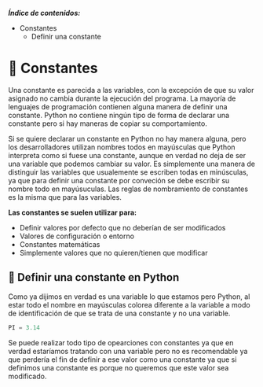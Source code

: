 ***Índice de contenidos:***
* Constantes
  * Definir una constante

# 🧮 **Constantes**

Una constante es parecida a las variables, con la excepción de que su valor asignado no cambia durante la ejecución del programa. La mayoría de lenguajes de programación contienen alguna manera de definir una constante. Python no contiene ningún tipo de forma de declarar una constante pero si hay maneras de copiar su comportamiento.

Si se quiere declarar un constante en Python no hay manera alguna, pero los desarrolladores utilizan nombres todos en mayúsculas que Python interpreta como si fuese una constante, aunque en verdad no deja de ser una variable que podemos cambiar su valor. Es simplemente una manera de distinguir las variables que usualemente se escriben todas en minúsculas, ya que para definir una constante por conveción se debe escribir su nombre todo en mayúsuculas. Las reglas de nombramiento de constantes es la misma que para las variables.

**Las constantes se suelen utilizar para:**
* Definir valores por defecto que no deberían de ser modificados
* Valores de configuración o entorno
* Constantes matemáticas
* Simplemente valores que no quieren/tienen que modificar

## 💫 Definir una constante en Python

Como ya dijimos en verdad es una variable lo que estamos pero Python, al estar todo el nombre en mayúsculas colorea diferente a la variable a modo de identificación de que se trata de una constante y no una variable. 

```python
PI = 3.14
```
Se puede realizar todo tipo de opearciones con constantes ya que en verdad estaríamos tratando con una variable pero no es recomendable ya que perdería el fin de definir a ese valor como una constante ya que si definimos una constante es porque no queremos que este valor sea modificado.
